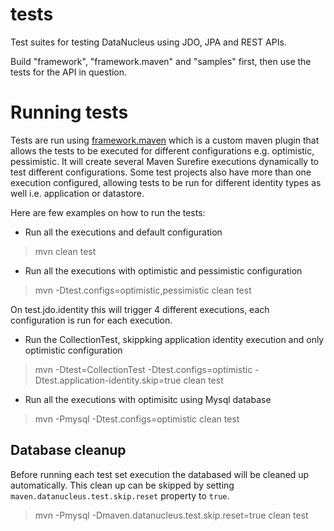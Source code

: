 tests
=====

Test suites for testing DataNucleus using JDO, JPA and REST APIs.

Build "framework", "framework.maven" and "samples" first, then use the tests for the API in question.

Running tests
=============

Tests are run using [framework.maven][1] which is a custom maven plugin that allows the tests to be executed for different configurations e.g. optimistic, pessimistic. It will create several Maven Surefire executions dynamically to test different configurations. Some test projects also have more than one execution configured, allowing tests to be run for different identity types as well i.e. application or datastore.

Here are few examples on how to run the tests:

- Run all the executions and default configuration
>mvn clean test

- Run all the executions with optimistic and pessimistic configuration
>mvn -Dtest.configs=optimistic,pessimistic clean test

On test.jdo.identity this will trigger 4 different executions, each configuration is run for each execution.

- Run the CollectionTest, skippking application identity execution and only optimistic configuration
>mvn -Dtest=CollectionTest -Dtest.configs=optimistic -Dtest.application-identity.skip=true clean test

- Run all the executions with optimisitc using Mysql database
>mvn -Pmysql -Dtest.configs=optimistic clean test

## Database cleanup

Before running each test set execution the databased will be cleaned up automatically. This clean up can be skipped by setting `maven.datanucleus.test.skip.reset` property to `true`.
>mvn -Pmysql -Dmaven.datanucleus.test.skip.reset=true clean test

[1]: ../../tree/master/framework.maven
